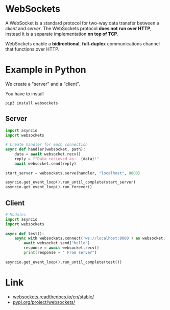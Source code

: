 # WebSockets
A WebSocket is a standard protocol for two-way data transfer between a *client* and *server*. The WebSockets protocol **does not run over HTTP**, instead it is a separate implementation **on top of TCP**.

WebSockets enable a **bidirectional**, **full-duplex** communications channel that functions over HTTP.

# Example in Python
We create a "server" and a "client".

You have to install

    pip3 install websockets

## Server
```python
import asyncio
import websockets
 
# Create handler for each connection
async def handler(websocket, path):
    data = await websocket.recv()
    reply = f"Data recieved as:  {data}!"
    await websocket.send(reply)
 
start_server = websockets.serve(handler, "localhost", 8000)

asyncio.get_event_loop().run_until_complete(start_server) 
asyncio.get_event_loop().run_forever()
```


## Client 
```python
# Modules
import asyncio
import websockets
 
async def test():
    async with websockets.connect('ws://localhost:8000') as websocket:
        await websocket.send("hello")
        response = await websocket.recv()
        print(response + " From server")
 
asyncio.get_event_loop().run_until_complete(test())
```


# Link
- [websockets.readthedocs.io/en/stable/](https://websockets.readthedocs.io/en/stable/)
- [pypi.org/project/websockets/](https://pypi.org/project/websockets/)